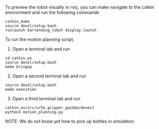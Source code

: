 To preview the robot visually in rviz, you can make navigate to the catkin environment and
run the following commands
```
catkin_make
source devel/setup.bash
roslaunch bartending_robot display.launch
```

To run the motion planning script,

1. Open a terminal tab and run
```
cd catkin_ws
source devel/setup.bash
make bringup
```

2. Open a second terminal tab and run
```
source devel/setup.bash
make execution
```

3. Open a third terminal tab and run
```
catkin_ws/src/ur5e_gripper_gazebo/moveit
python3 motion_planning.py
```

NOTE: We do not know yet how to pick up bottles in simulation.